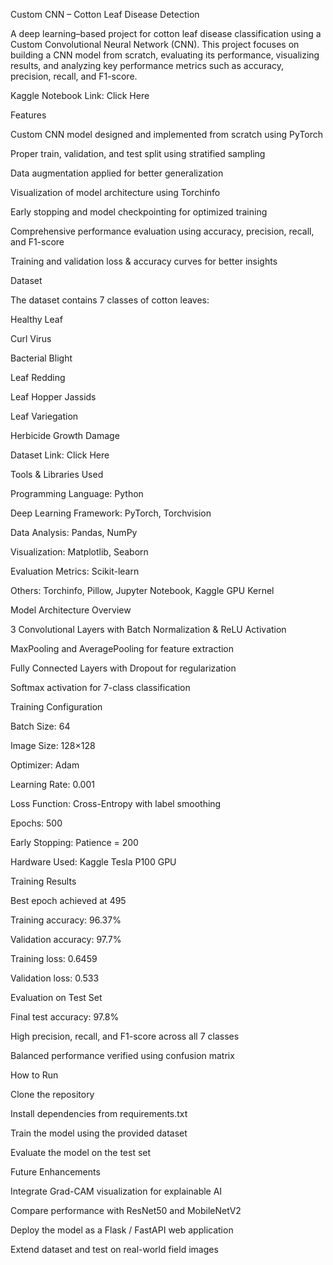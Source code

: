 Custom CNN – Cotton Leaf Disease Detection

A deep learning–based project for cotton leaf disease classification using a Custom Convolutional Neural Network (CNN).
This project focuses on building a CNN model from scratch, evaluating its performance, visualizing results, and analyzing key performance metrics such as accuracy, precision, recall, and F1-score.

Kaggle Notebook Link: Click Here

Features

Custom CNN model designed and implemented from scratch using PyTorch

Proper train, validation, and test split using stratified sampling

Data augmentation applied for better generalization

Visualization of model architecture using Torchinfo

Early stopping and model checkpointing for optimized training

Comprehensive performance evaluation using accuracy, precision, recall, and F1-score

Training and validation loss & accuracy curves for better insights

Dataset

The dataset contains 7 classes of cotton leaves:

Healthy Leaf

Curl Virus

Bacterial Blight

Leaf Redding

Leaf Hopper Jassids

Leaf Variegation

Herbicide Growth Damage

Dataset Link: Click Here

Tools & Libraries Used

Programming Language: Python

Deep Learning Framework: PyTorch, Torchvision

Data Analysis: Pandas, NumPy

Visualization: Matplotlib, Seaborn

Evaluation Metrics: Scikit-learn

Others: Torchinfo, Pillow, Jupyter Notebook, Kaggle GPU Kernel

Model Architecture Overview

3 Convolutional Layers with Batch Normalization & ReLU Activation

MaxPooling and AveragePooling for feature extraction

Fully Connected Layers with Dropout for regularization

Softmax activation for 7-class classification

Training Configuration

Batch Size: 64

Image Size: 128×128

Optimizer: Adam

Learning Rate: 0.001

Loss Function: Cross-Entropy with label smoothing

Epochs: 500

Early Stopping: Patience = 200

Hardware Used: Kaggle Tesla P100 GPU

Training Results

Best epoch achieved at 495

Training accuracy: 96.37%

Validation accuracy: 97.7%

Training loss: 0.6459

Validation loss: 0.533

Evaluation on Test Set

Final test accuracy: 97.8%

High precision, recall, and F1-score across all 7 classes

Balanced performance verified using confusion matrix

How to Run

Clone the repository

Install dependencies from requirements.txt

Train the model using the provided dataset

Evaluate the model on the test set

Future Enhancements

Integrate Grad-CAM visualization for explainable AI

Compare performance with ResNet50 and MobileNetV2

Deploy the model as a Flask / FastAPI web application

Extend dataset and test on real-world field images

